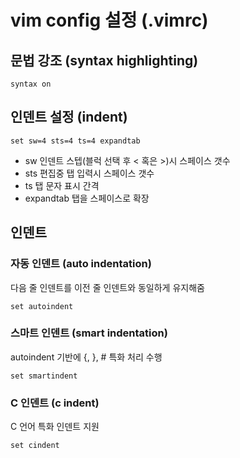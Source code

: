# vim config 설정 (.vimrc)

## 문법 강조 (syntax highlighting)

```
syntax on
```

## 인덴트 설정 (indent)

```
set sw=4 sts=4 ts=4 expandtab
```

* sw 인덴트 스텝(블럭 선택 후 < 혹은 >)시 스페이스 갯수
* sts 편집중 탭 입력시 스페이스 갯수
* ts 탭 문자 표시 간격
* expandtab 탭을 스페이스로 확장

## 인덴트

### 자동 인덴트 (auto indentation)

다음 줄 인덴트를 이전 줄 인덴트와 동일하게 유지해줌

```
set autoindent
```

### 스마트 인덴트 (smart indentation)

autoindent 기반에 {, }, # 특화 처리 수행

```
set smartindent
```

### C 인덴트 (c indent)

C 언어 특화 인덴트 지원

```
set cindent
```

